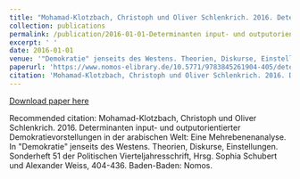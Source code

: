 ```yaml
---
title: "Mohamad-Klotzbach, Christoph und Oliver Schlenkrich. 2016. Determinanten input- und outputorientierter Demokratievorstellungen in der arabischen Welt: Eine Mehrebenenanalyse. In \"Demokratie\" jenseits des Westens. Theorien, Diskurse, Einstellungen. Sonderheft 51 der Politischen Vierteljahresschrift, Hrsg. Sophia Schubert und Alexander Weiss, 404-436. Baden-Baden: Nomos."
collection: publications
permalink: /publication/2016-01-01-Determinanten input- und outputorientierter Demokratievorstellungen in der arabischen Welt
excerpt: ' '
date: 2016-01-01
venue: '"Demokratie" jenseits des Westens. Theorien, Diskurse, Einstellungen. Sonderheft 51 der Politischen Vierteljahresschrift, Hrsg. Sophia Schubert und Alexander Weiss, 404-436'
paperurl: 'https://www.nomos-elibrary.de/10.5771/9783845261904-405/determinanten-input-und-outputorientierter-demokratievorstellungen-in-der-arabischen-welt-eine-mehrebenenanalyse'
citation: 'Mohamad-Klotzbach, Christoph und Oliver Schlenkrich. 2016. Determinanten input- und outputorientierter Demokratievorstellungen in der arabischen Welt: Eine Mehrebenenanalyse. In "Demokratie" jenseits des Westens. Theorien, Diskurse, Einstellungen. Sonderheft 51 der Politischen Vierteljahresschrift, Hrsg. Sophia Schubert und Alexander Weiss, 404-436. Baden-Baden: Nomos.'
---
```



[Download paper here](https://www.nomos-elibrary.de/10.5771/9783845261904-405/determinanten-input-und-outputorientierter-demokratievorstellungen-in-der-arabischen-welt-eine-mehrebenenanalyse)


Recommended citation: Mohamad-Klotzbach, Christoph und Oliver Schlenkrich. 2016. Determinanten input- und outputorientierter Demokratievorstellungen in der arabischen Welt: Eine Mehrebenenanalyse. In "Demokratie" jenseits des Westens. Theorien, Diskurse, Einstellungen. Sonderheft 51 der Politischen Vierteljahresschrift, Hrsg. Sophia Schubert und Alexander Weiss, 404-436. Baden-Baden: Nomos.

